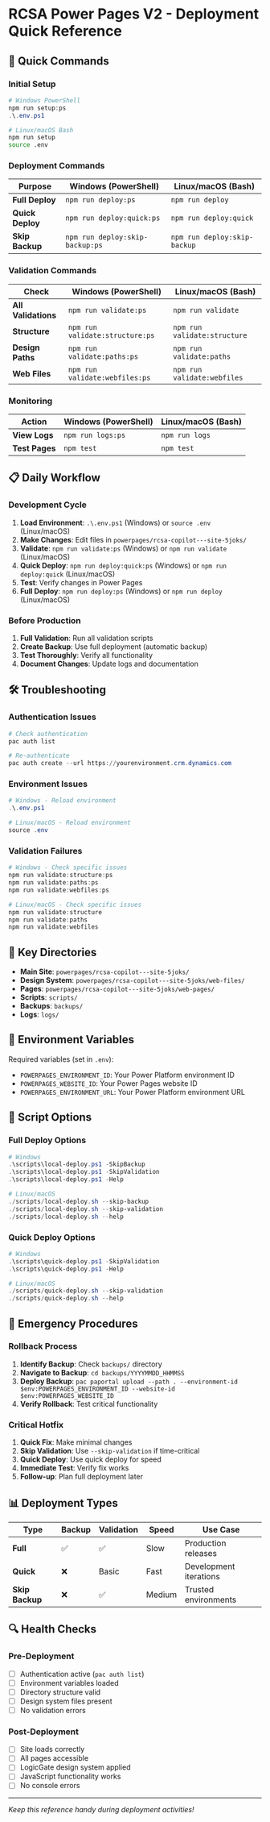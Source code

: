 # RCSA Power Pages V2 - Deployment Quick Reference

## 🚀 Quick Commands

### Initial Setup
```powershell
# Windows PowerShell
npm run setup:ps
.\.env.ps1
```

```bash
# Linux/macOS Bash
npm run setup
source .env
```

### Deployment Commands

| Purpose | Windows (PowerShell) | Linux/macOS (Bash) |
|---------|---------------------|---------------------|
| **Full Deploy** | `npm run deploy:ps` | `npm run deploy` |
| **Quick Deploy** | `npm run deploy:quick:ps` | `npm run deploy:quick` |
| **Skip Backup** | `npm run deploy:skip-backup:ps` | `npm run deploy:skip-backup` |

### Validation Commands

| Check | Windows (PowerShell) | Linux/macOS (Bash) |
|-------|---------------------|---------------------|
| **All Validations** | `npm run validate:ps` | `npm run validate` |
| **Structure** | `npm run validate:structure:ps` | `npm run validate:structure` |
| **Design Paths** | `npm run validate:paths:ps` | `npm run validate:paths` |
| **Web Files** | `npm run validate:webfiles:ps` | `npm run validate:webfiles` |

### Monitoring

| Action | Windows (PowerShell) | Linux/macOS (Bash) |
|--------|---------------------|---------------------|
| **View Logs** | `npm run logs:ps` | `npm run logs` |
| **Test Pages** | `npm test` | `npm test` |

## 📋 Daily Workflow

### Development Cycle
1. **Load Environment**: `.\.env.ps1` (Windows) or `source .env` (Linux/macOS)
2. **Make Changes**: Edit files in `powerpages/rcsa-copilot---site-5joks/`
3. **Validate**: `npm run validate:ps` (Windows) or `npm run validate` (Linux/macOS)
4. **Quick Deploy**: `npm run deploy:quick:ps` (Windows) or `npm run deploy:quick` (Linux/macOS)
5. **Test**: Verify changes in Power Pages
6. **Full Deploy**: `npm run deploy:ps` (Windows) or `npm run deploy` (Linux/macOS)

### Before Production
1. **Full Validation**: Run all validation scripts
2. **Create Backup**: Use full deployment (automatic backup)
3. **Test Thoroughly**: Verify all functionality
4. **Document Changes**: Update logs and documentation

## 🛠️ Troubleshooting

### Authentication Issues
```powershell
# Check authentication
pac auth list

# Re-authenticate
pac auth create --url https://yourenvironment.crm.dynamics.com
```

### Environment Issues
```powershell
# Windows - Reload environment
.\.env.ps1

# Linux/macOS - Reload environment
source .env
```

### Validation Failures
```powershell
# Windows - Check specific issues
npm run validate:structure:ps
npm run validate:paths:ps
npm run validate:webfiles:ps

# Linux/macOS - Check specific issues
npm run validate:structure
npm run validate:paths
npm run validate:webfiles
```

## 📁 Key Directories

- **Main Site**: `powerpages/rcsa-copilot---site-5joks/`
- **Design System**: `powerpages/rcsa-copilot---site-5joks/web-files/`
- **Pages**: `powerpages/rcsa-copilot---site-5joks/web-pages/`
- **Scripts**: `scripts/`
- **Backups**: `backups/`
- **Logs**: `logs/`

## 🔧 Environment Variables

Required variables (set in `.env`):
- `POWERPAGES_ENVIRONMENT_ID`: Your Power Platform environment ID
- `POWERPAGES_WEBSITE_ID`: Your Power Pages website ID
- `POWERPAGES_ENVIRONMENT_URL`: Your Power Platform environment URL

## 📝 Script Options

### Full Deploy Options
```powershell
# Windows
.\scripts\local-deploy.ps1 -SkipBackup
.\scripts\local-deploy.ps1 -SkipValidation
.\scripts\local-deploy.ps1 -Help

# Linux/macOS
./scripts/local-deploy.sh --skip-backup
./scripts/local-deploy.sh --skip-validation
./scripts/local-deploy.sh --help
```

### Quick Deploy Options
```powershell
# Windows
.\scripts\quick-deploy.ps1 -SkipValidation
.\scripts\quick-deploy.ps1 -Help

# Linux/macOS
./scripts/quick-deploy.sh --skip-validation
./scripts/quick-deploy.sh --help
```

## 🚨 Emergency Procedures

### Rollback Process
1. **Identify Backup**: Check `backups/` directory
2. **Navigate to Backup**: `cd backups/YYYYMMDD_HHMMSS`
3. **Deploy Backup**: `pac paportal upload --path . --environment-id $env:POWERPAGES_ENVIRONMENT_ID --website-id $env:POWERPAGES_WEBSITE_ID`
4. **Verify Rollback**: Test critical functionality

### Critical Hotfix
1. **Quick Fix**: Make minimal changes
2. **Skip Validation**: Use `--skip-validation` if time-critical
3. **Quick Deploy**: Use quick deploy for speed
4. **Immediate Test**: Verify fix works
5. **Follow-up**: Plan full deployment later

## 📊 Deployment Types

| Type | Backup | Validation | Speed | Use Case |
|------|--------|------------|-------|----------|
| **Full** | ✅ | ✅ | Slow | Production releases |
| **Quick** | ❌ | Basic | Fast | Development iterations |
| **Skip Backup** | ❌ | ✅ | Medium | Trusted environments |

## 🔍 Health Checks

### Pre-Deployment
- [ ] Authentication active (`pac auth list`)
- [ ] Environment variables loaded
- [ ] Directory structure valid
- [ ] Design system files present
- [ ] No validation errors

### Post-Deployment
- [ ] Site loads correctly
- [ ] All pages accessible
- [ ] LogicGate design system applied
- [ ] JavaScript functionality works
- [ ] No console errors

---

*Keep this reference handy during deployment activities!* 